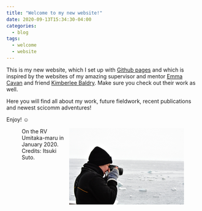 ```yaml
---
title: "Welcome to my new website!"
date: 2020-09-13T15:34:30-04:00
categories:
  - blog
tags:
  - welcome
  - website
---
```


This is my new website, which I set up with [Github pages](https://pages.github.com/) and which is inspired by the websites of my amazing supervisor and mentor [Emma Cavan](https://e-cavan.github.io/) and friend [Kimberlee Baldry](https://kimbaldry.github.io/FriendlyExperts/). Make sure you check out their work as well.

Here you will find all about my work, future fieldwork, recent publications and newest scicomm adventures!

Enjoy! :relaxed:

<figure>
   <img src="/assets/images/Umitaka.jpg" style="float: right;" height = "200" alt="">
   <figcaption>On the RV Umitaka-maru in January 2020. Credits: Itsuki Suto.</figcaption>
</figure>
